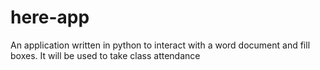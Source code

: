 # here-app
 An application written in python to interact with a word document and fill boxes. It will be used to take class attendance
